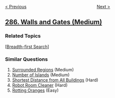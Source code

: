 <!--|This file generated by command(leetcode description); DO NOT EDIT.    |-->
<!--+----------------------------------------------------------------------+-->
<!--|@author    openset <openset.wang@gmail.com>                           |-->
<!--|@link      https://github.com/openset                                 |-->
<!--|@home      https://github.com/openset/leetcode                        |-->
<!--+----------------------------------------------------------------------+-->

[< Previous](https://github.com/openset/leetcode/tree/master/problems/inorder-successor-in-bst "Inorder Successor in BST")
　　　　　　　　　　　　　　　　
[Next >](https://github.com/openset/leetcode/tree/master/problems/find-the-duplicate-number "Find the Duplicate Number")

## [286. Walls and Gates (Medium)](https://leetcode.com/problems/walls-and-gates "墙与门")



### Related Topics
  [[Breadth-first Search](https://github.com/openset/leetcode/tree/master/tag/breadth-first-search/README.md)]

### Similar Questions
  1. [Surrounded Regions](https://github.com/openset/leetcode/tree/master/problems/surrounded-regions) (Medium)
  1. [Number of Islands](https://github.com/openset/leetcode/tree/master/problems/number-of-islands) (Medium)
  1. [Shortest Distance from All Buildings](https://github.com/openset/leetcode/tree/master/problems/shortest-distance-from-all-buildings) (Hard)
  1. [Robot Room Cleaner](https://github.com/openset/leetcode/tree/master/problems/robot-room-cleaner) (Hard)
  1. [Rotting Oranges](https://github.com/openset/leetcode/tree/master/problems/rotting-oranges) (Easy)
